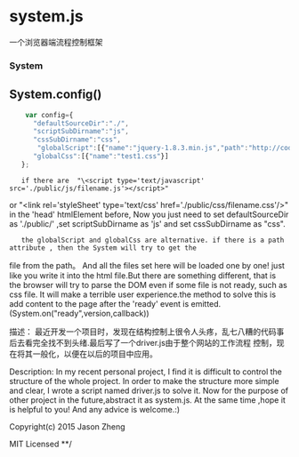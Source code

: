 # system.js
一个浏览器端流程控制框架
### System
 
## System.config()
```js
    var config={
  	  "defaultSourceDir":"./", 
	  "scriptSubDirname":"js", 
	  "cssSubDirname":"css", 
       "globalScript":[{"name":"jquery-1.8.3.min.js","path":"http://code.jquery.com/jquery-1.8.3.min.js"},{"name":"test1.js"}],
  	  "globalCss":[{"name":"test1.css"}]
   };
```
       if there are  "\<script type='text/javascript' src='./public/js/filename.js'></script>" 
  or "\<link rel='styleSheet'  type='text/css' href='./public/css/filename.css'/>" in the 'head' htmlElement before,
  Now you just need to set defaultSourceDir as './public/' ,set scriptSubDirname as 'js' and set cssSubDirname as "css".
   
       the globalScript and globalCss are alternative. if there is a path attribute , then the System will try to get the
   file from the path。
       And all the files set here will be loaded one by one! just like you write it into the html file.But there are something different, that is the browser will try to parse the DOM even if some file is not ready, such as css file. It will make a  terrible user experience.the method to solve this is add content to the page after the 'ready' event is emitted.(System.on("ready",version,callback))
 
描述：
最近开发一个项目时，发现在结构控制上很令人头疼，乱七八糟的代码事后去看完全找不到头绪.最后写了一个driver.js由于整个网站的工作流程
控制，现在将其一般化，以便在以后的项目中应用。

Description:
In my recent personal project, I find it is difficult to control the structure of the whole project. In order to make the structure more  simple and clear, I wrote
a script named driver.js to  solve it. Now for the purpose of other project in the future,abstract it as system.js.  At the same time ,hope it  is helpful to you! And any
advice is welcome.:)


Copyright(c) 2015 Jason Zheng

MIT Licensed
 **/
